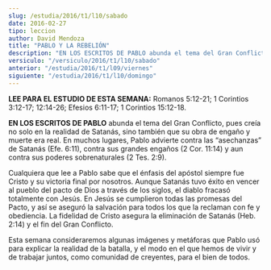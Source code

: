 ```yaml
---
slug: /estudia/2016/t1/l10/sabado
date: 2016-02-27
tipo: leccion
author: David Mendoza
title: "PABLO Y LA REBELIÓN"
description: "EN LOS ESCRITOS DE PABLO abunda el tema del Gran Conflicto, pues creía no solo  en la realidad de Satanás, sino también que su obra de engaño y muerte era  real. En muchos lugares, Pablo advierte contra las “asechanzas” de Satanás,  contra sus grandes engaños..."
versiculo: "/versiculo/2016/t1/l10/sabado"
anterior: "/estudia/2016/t1/l09/viernes"
siguiente: "/estudia/2016/t1/l10/domingo"
---
```


**LEE PARA EL ESTUDIO DE ESTA SEMANA:** Romanos 5:12-21; 1 Corintios 3:12-17; 12:14-26; Efesios 6:11-17; 1 Corintios 15:12-18.

**EN LOS ESCRITOS DE PABLO** abunda el tema del Gran Conflicto, pues creía no solo en la realidad de Satanás, sino también que su obra de engaño y muerte era real. En muchos lugares, Pablo advierte contra las “asechanzas” de Satanás (Efe. 6:11), contra sus grandes engaños (2 Cor. 11:14) y aun contra sus poderes sobrenaturales (2 Tes. 2:9).

Cualquiera que lee a Pablo sabe que el énfasis del apóstol siempre fue Cristo y su victoria final por nosotros. Aunque Satanás tuvo éxito en vencer al pueblo del pacto de Dios a través de los siglos, el diablo fracasó totalmente con Jesús. En Jesús se cumplieron todas las promesas del Pacto, y así se aseguró la salvación para todos los que la reclaman con fe y obediencia. La fidelidad de Cristo asegura la eliminación de Satanás (Heb. 2:14) y el fin del Gran Conflicto.

Esta semana consideraremos algunas imágenes y metáforas que Pablo usó para explicar la realidad de la batalla, y el modo en el que hemos de vivir y de trabajar juntos, como comunidad de creyentes, para el bien de todos.
